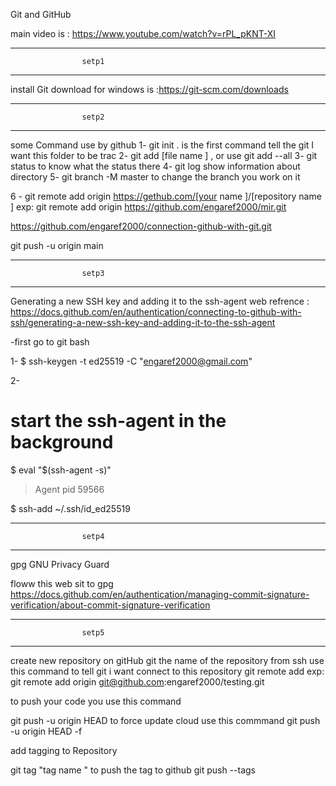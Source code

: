 Git and GitHub

main video is :
https://www.youtube.com/watch?v=rPL_pKNT-XI

---

                    setp1

---

install Git
download for windows is :https://git-scm.com/downloads

---

                    setp2

---

some Command use by github
1- git init .
is the first command tell the git I want this folder to be trac
2- git add [file name ] , or use git add --all
3- git status
to know what the status there
4- git log
show information about directory
5- git branch -M master
to change the branch you work on it

6 - git remote add origin https://gethub.com/[your name ]/[repository name ]
exp: git remote add origin https://github.com/engaref2000/mir.git

https://github.com/engaref2000/connection-github-with-git.git

git push -u origin main

---

                    setp3

---

Generating a new SSH key and adding it to the ssh-agent
web refrence :
https://docs.github.com/en/authentication/connecting-to-github-with-ssh/generating-a-new-ssh-key-and-adding-it-to-the-ssh-agent

-first go to git bash

1-
$ ssh-keygen -t ed25519 -C "engaref2000@gmail.com"

2-

# start the ssh-agent in the background

$ eval "$(ssh-agent -s)"

> Agent pid 59566

$ ssh-add ~/.ssh/id_ed25519

---

                    setp4

---

gpg GNU Privacy Guard

floww this web sit to gpg
https://docs.github.com/en/authentication/managing-commit-signature-verification/about-commit-signature-verification

---

                    setp5

---

create new repository on gitHub git the name of the repository from ssh
use this command to tell git i want connect to this repository
git remote add <name> <url>
exp:
git remote add origin git@github.com:engaref2000/testing.git

to push your code you use this command

git push -u origin HEAD
to force update cloud use this commmand
git push -u origin HEAD -f

add tagging to Repository

git tag "tag name "
to push the tag to github
git push --tags
